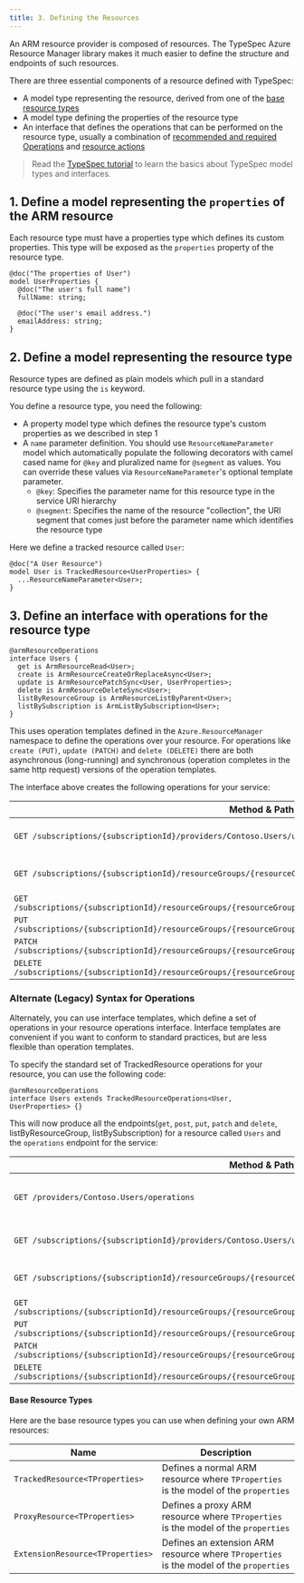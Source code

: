 ```yaml
---
title: 3. Defining the Resources
---
```


An ARM resource provider is composed of resources. The TypeSpec Azure Resource Manager library makes it much easier to define the structure and endpoints of such resources.

There are three essential components of a resource defined with TypeSpec:

- A model type representing the resource, derived from one of the [base resource types](#base-resource-types)
- A model type defining the properties of the resource type
- An interface that defines the operations that can be performed on the resource type, usually a combination of [recommended and required Operations](../../howtos/ARM/resource-operations.md#recommended-and-required-operations) and [resource actions](../../howtos/ARM/resource-operations.md#resource-actions-post)

> Read the [TypeSpec tutorial](https://github.com/Microsoft/typespec/blob/main/docs/tutorial.md) to learn the basics about TypeSpec model types and interfaces.

## 1. **Define a model representing the `properties` of the ARM resource**

Each resource type must have a properties type which defines its custom properties. This type will be exposed as the `properties` property of the resource type.

```typespec
@doc("The properties of User")
model UserProperties {
  @doc("The user's full name")
  fullName: string;

  @doc("The user's email address.")
  emailAddress: string;
}
```

## 2. **Define a model representing the resource type**

Resource types are defined as plain models which pull in a standard resource type using the `is` keyword.

You define a resource type, you need the following:

- A property model type which defines the resource type's custom properties as we described in step 1
- A `name` parameter definition. You should use `ResourceNameParameter` model which automatically populate the following decorators with camel cased name for `@key` and pluralized name for `@segment` as values. You can override these values via `ResourceNameParameter`'s optional template parameter.
  - `@key`: Specifies the parameter name for this resource type in the service URI hierarchy
  - `@segment`: Specifies the name of the resource "collection", the URI segment that comes just before the parameter name which identifies the resource type

Here we define a tracked resource called `User`:

```typespec
@doc("A User Resource")
model User is TrackedResource<UserProperties> {
  ...ResourceNameParameter<User>;
}
```

## 3. **Define an interface with operations for the resource type**

```typespec
@armResourceOperations
interface Users {
  get is ArmResourceRead<User>;
  create is ArmResourceCreateOrReplaceAsync<User>;
  update is ArmResourcePatchSync<User, UserProperties>;
  delete is ArmResourceDeleteSync<User>;
  listByResourceGroup is ArmResourceListByParent<User>;
  listBySubscription is ArmListBySubscription<User>;
}
```

This uses operation templates defined in the `Azure.ResourceManager` namespace to define the operations over your resource. For operations like `create (PUT)`, `update (PATCH)` and `delete (DELETE)` there are both asynchronous (long-running) and synchronous (operation completes in the same http request) versions of the operation templates.

The interface above creates the following operations for your service:

| Method & Path                                                                                                        | Description                     |
| -------------------------------------------------------------------------------------------------------------------- | ------------------------------- |
| `GET /subscriptions/{subscriptionId}/providers/Contoso.Users/users`                                                  | list all User by subscription   |
| `GET /subscriptions/{subscriptionId}/resourceGroups/{resourceGroupName}/providers/Contoso.Users/users`               | list all User by resource group |
| `GET /subscriptions/{subscriptionId}/resourceGroups/{resourceGroupName}/providers/Contoso.Users/users/{userName}`    | get item                        |
| `PUT /subscriptions/{subscriptionId}/resourceGroups/{resourceGroupName}/providers/Contoso.Users/users/{userName}`    | create item                     |
| `PATCH /subscriptions/{subscriptionId}/resourceGroups/{resourceGroupName}/providers/Contoso.Users/users/{userName}`  | patch item                      |
| `DELETE /subscriptions/{subscriptionId}/resourceGroups/{resourceGroupName}/providers/Contoso.Users/users/{userName}` | delete item                     |

### Alternate (Legacy) Syntax for Operations

Alternately, you can use interface templates, which define a set of operations in your resource operations interface. Interface templates are convenient if you want to conform to standard
practices, but are less flexible than operation templates.

To specify the standard set of TrackedResource operations for your resource, you can use the following code:

```typespec
@armResourceOperations
interface Users extends TrackedResourceOperations<User, UserProperties> {}
```

This will now produce all the endpoints(`get`, `post`, `put`, `patch` and `delete`, listByResourceGroup, listBySubscription) for a resource called `Users` and the `operations` endpoint for the service:

| Method & Path                                                                                                        | Description                          |
| -------------------------------------------------------------------------------------------------------------------- | ------------------------------------ |
| `GET /providers/Contoso.Users/operations`                                                                            | List all operations for your service |
| `GET /subscriptions/{subscriptionId}/providers/Contoso.Users/users`                                                  | list all User by subscription        |
| `GET /subscriptions/{subscriptionId}/resourceGroups/{resourceGroupName}/providers/Contoso.Users/users`               | list all User by resource group      |
| `GET /subscriptions/{subscriptionId}/resourceGroups/{resourceGroupName}/providers/Contoso.Users/users/{userName}`    | get item                             |
| `PUT /subscriptions/{subscriptionId}/resourceGroups/{resourceGroupName}/providers/Contoso.Users/users/{userName}`    | insert item                          |
| `PATCH /subscriptions/{subscriptionId}/resourceGroups/{resourceGroupName}/providers/Contoso.Users/users/{userName}`  | patch item                           |
| `DELETE /subscriptions/{subscriptionId}/resourceGroups/{resourceGroupName}/providers/Contoso.Users/users/{userName}` | delete item                          |

#### Base Resource Types

Here are the base resource types you can use when defining your own ARM resources:

| Name                             | Description                                                                            |
| -------------------------------- | -------------------------------------------------------------------------------------- |
| `TrackedResource<TProperties>`   | Defines a normal ARM resource where `TProperties` is the model of the `properties`     |
| `ProxyResource<TProperties>`     | Defines a proxy ARM resource where `TProperties` is the model of the `properties`      |
| `ExtensionResource<TProperties>` | Defines an extension ARM resource where `TProperties` is the model of the `properties` |
